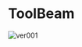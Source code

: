 # ToolBeam
![ver001](https://user-images.githubusercontent.com/28688554/40270472-79f6c870-5b8e-11e8-98ba-89b5c43643d5.jpg)
